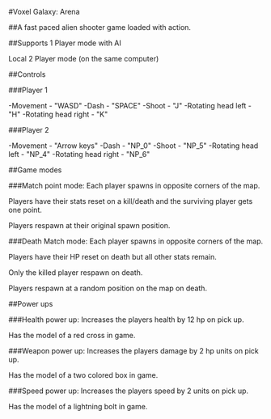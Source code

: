#Voxel Galaxy: Arena

##A fast paced alien shooter game loaded with action.

##Supports
1 Player mode with AI

Local 2 Player mode (on the same computer)

##Controls

###Player 1

-Movement - "WASD"
-Dash - "SPACE"
-Shoot - "J"
-Rotating head left - "H"
-Rotating head right - "K"

###Player 2

-Movement - "Arrow keys"
-Dash - "NP_0"
-Shoot - "NP_5"
-Rotating head left - "NP_4"
-Rotating head right - "NP_6"

##Game modes

###Match point mode:
Each player spawns in opposite corners of the map.

Players have their stats reset on a kill/death and the surviving player gets one point.

Players respawn at their original spawn position.

###Death Match mode:
Each player spawns in opposite corners of the map.

Players have their HP reset on death but all other stats remain.

Only the killed player respawn on death.

Players respawn at a random position on the map on death.

##Power ups

###Health power up:
Increases the players health by 12 hp on pick up.

Has the model of a red cross in game.

###Weapon power up:
Increases the players damage by 2 hp units on pick up.

Has the model of a two colored box in game.

###Speed power up:
Increases the players speed by 2 units on pick up.

Has the model of a lightning bolt in game.